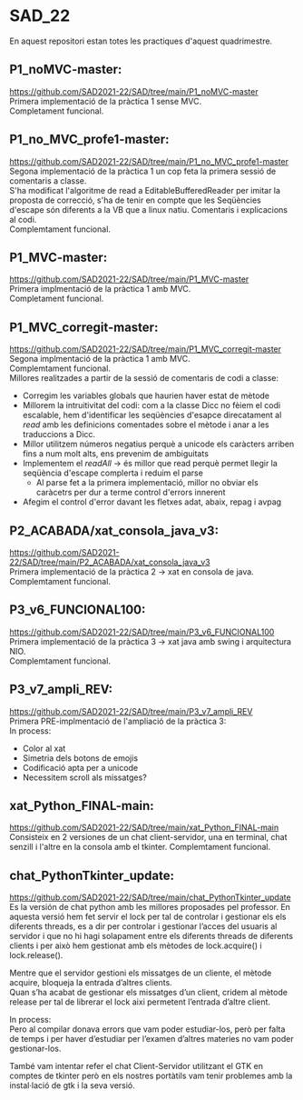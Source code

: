 # SAD_22
En aquest repositori estan totes les practiques d'aquest quadrimestre.

P1_noMVC-master: 
--
https://github.com/SAD2021-22/SAD/tree/main/P1_noMVC-master  
Primera implementació de la pràctica 1 sense MVC.  
Completament funcional.  

P1_no_MVC_profe1-master: 
--
https://github.com/SAD2021-22/SAD/tree/main/P1_no_MVC_profe1-master  
Segona implementació de la pràctica 1 un cop feta la primera sessió de comentaris a classe.  
S'ha modificat l'algoritme de read a EditableBufferedReader per imitar la proposta de correcció, s'ha de tenir en compte que les Seqüències d'escape són diferents a la VB que a linux natiu. Comentaris i explicacions al codi.  
Complemtament funcional.  

P1_MVC-master: 
--
https://github.com/SAD2021-22/SAD/tree/main/P1_MVC-master  
Primera implmentació de la pràctica 1 amb MVC.    
Completament funcional.  

P1_MVC_corregit-master: 
--
https://github.com/SAD2021-22/SAD/tree/main/P1_MVC_corregit-master  
Segona implmentació de la pràctica 1 amb MVC.  
Complemtament funcional.  
Millores realitzades a partir de la sessió de comentaris de codi a classe:
* Corregim les variables globals que haurien haver estat de mètode
* Millorem la intruitivitat del codi: com a la classe Dicc no fèiem el codi escalable, hem d'identificar les seqüències d'esapce direcatament al *read* amb les definicions comentades sobre el mètode i anar a les traduccions a Dicc.
* Millor utilitzem números negatius perquè a unicode els caràcters arriben fins a num molt alts, ens prevenim de ambiguitats
* Implementem el *readAll* -> és millor que read perquè permet llegir la seqüència d'escape complerta i reduim el parse
  * Al parse fet a la primera implementació, millor no obviar els caràcetrs per dur a terme control d'errors innerent
* Afegim el control d'error davant les fletxes adat, abaix, repag i avpag

P2_ACABADA/xat_consola_java_v3: 
--
https://github.com/SAD2021-22/SAD/tree/main/P2_ACABADA/xat_consola_java_v3  
Primera implementació de la pràctica 2 -> xat en consola de java.  
Complemtament funcional.  

P3_v6_FUNCIONAL100: 
--
https://github.com/SAD2021-22/SAD/tree/main/P3_v6_FUNCIONAL100  
Primera implementació de la pràctica 3 -> xat java amb swing i arquitectura NIO.  
Complemtament funcional.  

P3_v7_ampli_REV: 
--
https://github.com/SAD2021-22/SAD/tree/main/P3_v7_ampli_REV  
Primera PRE-implmentació de l'ampliació de la pràctica 3:  
In process:
* Color al xat
* Simetria dels botons de emojis
* Codificació apta per a unicode
* Necessitem scroll als missatges?

xat_Python_FINAL-main: 
--
https://github.com/SAD2021-22/SAD/tree/main/xat_Python_FINAL-main  
Consisteix en 2 versiones de un chat client-servidor, una en terminal, chat senzill i l'altre en la consola amb el tkinter.
Complemtament funcional.  

chat_PythonTkinter_update: 
--
https://github.com/SAD2021-22/SAD/tree/main/chat_PythonTkinter_update                                                 
Es la versión de chat python amb les millores proposades pel professor. En aquesta versió hem fet servir el lock per tal de controlar i gestionar els els diferents threads, es a dir per controlar i gestionar l’acces del usuaris al servidor i que no hi hagi solapament entre els diferents threads de diferents clients i per això hem gestionat amb els mètodes de lock.acquire() i lock.release().  

Mentre que el servidor gestioni els missatges de un cliente, el mètode acquire, bloqueja la entrada d’altres clients.  
Quan s’ha acabat de gestionar els missatges d’un client, cridem al mètode release per tal de librerar el lock aixi permetent l’entrada d’altre client.  

In process:   
Pero al compilar donava errors que vam poder estudiar-los, però per falta de temps i per haver d’estudiar per l’examen d’altres materies no vam poder gestionar-los.  

També vam intentar refer el chat Client-Servidor utilitzant el GTK en comptes de tkinter però en els nostres portàtils vam tenir problemes amb la instal·lació de gtk i la seva versió.   
